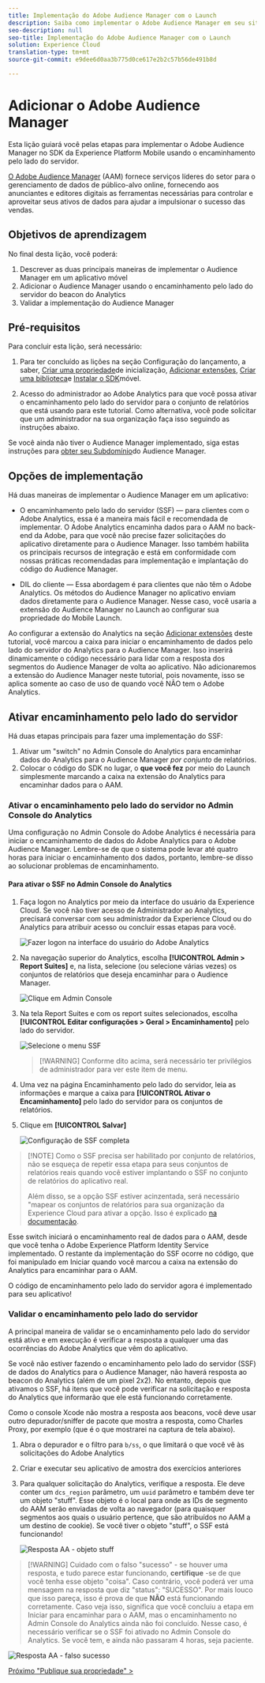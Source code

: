 ```yaml
---
title: Implementação do Adobe Audience Manager com o Launch
description: Saiba como implementar o Adobe Audience Manager em seu site usando o encaminhamento pelo lado do servidor e o Launch. Esta lição é parte do tutorial Implementação da Experience Cloud em aplicativos iOS Objetive-C móveis.
seo-description: null
seo-title: Implementação do Adobe Audience Manager com o Launch
solution: Experience Cloud
translation-type: tm+mt
source-git-commit: e9dee6d0aa3b775d0ce617e2b2c57b56de491b8d

---
```



# Adicionar o Adobe Audience Manager

Esta lição guiará você pelas etapas para implementar o Adobe Audience Manager no SDK da Experience Platform Mobile usando o encaminhamento pelo lado do servidor.

[O Adobe Audience Manager](https://docs.adobe.com/content/help/en/audience-manager/user-guide/aam-home.html) (AAM) fornece serviços líderes do setor para o gerenciamento de dados de público-alvo online, fornecendo aos anunciantes e editores digitais as ferramentas necessárias para controlar e aproveitar seus ativos de dados para ajudar a impulsionar o sucesso das vendas.

## Objetivos de aprendizagem

No final desta lição, você poderá:

1. Descrever as duas principais maneiras de implementar o Audience Manager em um aplicativo móvel
1. Adicionar o Audience Manager usando o encaminhamento pelo lado do servidor do beacon do Analytics
1. Validar a implementação do Audience Manager

## Pré-requisitos

Para concluir esta lição, será necessário:

1. Para ter concluído as lições na seção Configuração do lançamento, a saber, [Criar uma propriedade](launch-create-a-property.md)de inicialização, [Adicionar extensões](launch-add-extensions.md), [Criar uma biblioteca](launch-create-a-library.md)e [Instalar o SDK](launch-install-the-mobile-sdk.md)móvel.

1. Acesso do administrador ao Adobe Analytics para que você possa ativar o encaminhamento pelo lado do servidor para o conjunto de relatórios que está usando para este tutorial. Como alternativa, você pode solicitar que um administrador na sua organização faça isso seguindo as instruções abaixo.

Se você ainda não tiver o Audience Manager implementado, siga estas instruções para [obter seu Subdomínio](https://docs.adobe.com/content/help/en/audience-manager-learn/tutorials/web-implementation/how-to-identify-your-partner-id-or-subdomain.html)do Audience Manager.

## Opções de implementação

Há duas maneiras de implementar o Audience Manager em um aplicativo:

* O encaminhamento pelo lado do servidor (SSF) — para clientes com o Adobe Analytics, essa é a maneira mais fácil e recomendada de implementar. O Adobe Analytics encaminha dados para o AAM no back-end da Adobe, para que você não precise fazer solicitações do aplicativo diretamente para o Audience Manager. Isso também habilita os principais recursos de integração e está em conformidade com nossas práticas recomendadas para implementação e implantação do código do Audience Manager.

* DIL do cliente — Essa abordagem é para clientes que não têm o Adobe Analytics. Os métodos do Audience Manager no aplicativo enviam dados diretamente para o Audience Manager. Nesse caso, você usaria a extensão do Audience Manager no Launch ao configurar sua propriedade do Mobile Launch.

Ao configurar a extensão do Analytics na seção [Adicionar extensões](launch-add-extensions.md) deste tutorial, você marcou a caixa para iniciar o encaminhamento de dados pelo lado do servidor do Analytics para o Audience Manager. Isso inserirá dinamicamente o código necessário para lidar com a resposta dos segmentos do Audience Manager de volta ao aplicativo. Não adicionaremos a extensão do Audience Manager neste tutorial, pois novamente, isso se aplica somente ao caso de uso de quando você NÃO tem o Adobe Analytics.

## Ativar encaminhamento pelo lado do servidor

Há duas etapas principais para fazer uma implementação do SSF:

1. Ativar um "switch" no Admin Console do Analytics para encaminhar dados do Analytics para o Audience Manager *por conjunto* de relatórios.
1. Colocar o código do SDK no lugar, o **que você fez** por meio do Launch simplesmente marcando a caixa na extensão do Analytics para encaminhar dados para o AAM.

### Ativar o encaminhamento pelo lado do servidor no Admin Console do Analytics

Uma configuração no Admin Console do Adobe Analytics é necessária para iniciar o encaminhamento de dados do Adobe Analytics para o Adobe Audience Manager. Lembre-se de que o sistema pode levar até quatro horas para iniciar o encaminhamento dos dados, portanto, lembre-se disso ao solucionar problemas de encaminhamento.

#### Para ativar o SSF no Admin Console do Analytics

1. Faça logon no Analytics por meio da interface do usuário da Experience Cloud. Se você não tiver acesso de Administrador ao Analytics, precisará conversar com seu administrador da Experience Cloud ou do Analytics para atribuir acesso ou concluir essas etapas para você.

   ![Fazer logon na interface do usuário do Adobe Analytics](images/mobile-aam-logIntoAnalytics.png)

1. Na navegação superior do Analytics, escolha **[!UICONTROL Admin &gt; Report Suites]** e, na lista, selecione (ou selecione várias vezes) os conjuntos de relatórios que deseja encaminhar para o Audience Manager.

   ![Clique em Admin Console](images/mobile-aam-analyticsAdminConsoleReportSuites.png)

1. Na tela Report Suites e com os report suites selecionados, escolha **[!UICONTROL Editar configurações &gt; Geral &gt; Encaminhamento]** pelo lado do servidor.

   ![Selecione o menu SSF](images/mobile-aam-selectSSFmenu.png)

   >[!WARNING] Conforme dito acima, será necessário ter privilégios de administrador para ver este item de menu.

1. Uma vez na página Encaminhamento pelo lado do servidor, leia as informações e marque a caixa para **[!UICONTROL Ativar o Encaminhamento]** pelo lado do servidor para os conjuntos de relatórios.

1. Clique em **[!UICONTROL Salvar]**

   ![Configuração de SSF completa](images/mobile-aam-enableSSFcomplete.png)

>[!NOTE] Como o SSF precisa ser habilitado por conjunto de relatórios, não se esqueça de repetir essa etapa para seus conjuntos de relatórios reais quando você estiver implantando o SSF no conjunto de relatórios do aplicativo real.
>
>Além disso, se a opção SSF estiver acinzentada, será necessário "mapear os conjuntos de relatórios para sua organização da Experience Cloud para ativar a opção. Isso é explicado [na documentação](https://docs.adobe.com/content/help/en/core-services/interface/about-core-services/report-suite-mapping.html).

Esse switch iniciará o encaminhamento real de dados para o AAM, desde que você tenha o Adobe Experience Platform Identity Service implementado. O restante da implementação do SSF ocorre no código, que foi manipulado em Iniciar quando você marcou a caixa na extensão do Analytics para encaminhar para o AAM.

O código de encaminhamento pelo lado do servidor agora é implementado para seu aplicativo!

### Validar o encaminhamento pelo lado do servidor

A principal maneira de validar se o encaminhamento pelo lado do servidor está ativo e em execução é verificar a resposta a qualquer uma das ocorrências do Adobe Analytics que vêm do aplicativo.

Se você não estiver fazendo o encaminhamento pelo lado do servidor (SSF) de dados do Analytics para o Audience Manager, não haverá resposta ao beacon do Analytics (além de um pixel 2x2). No entanto, depois que ativamos o SSF, há itens que você pode verificar na solicitação e resposta do Analytics que informarão que ele está funcionando corretamente.

Como o console Xcode não mostra a resposta aos beacons, você deve usar outro depurador/sniffer de pacote que mostra a resposta, como Charles Proxy, por exemplo (que é o que mostrarei na captura de tela abaixo).

1. Abra o depurador e o filtro para `b/ss`, o que limitará o que você vê às solicitações do Adobe Analytics
1. Criar e executar seu aplicativo de amostra dos exercícios anteriores
1. Para qualquer solicitação do Analytics, verifique a resposta. Ele deve conter um `dcs_region` parâmetro, um `uuid` parâmetro e também deve ter um objeto "stuff". Esse objeto é o local para onde as IDs de segmento do AAM serão enviadas de volta ao navegador (para quaisquer segmentos aos quais o usuário pertence, que são atribuídos no AAM a um destino de cookie). Se você tiver o objeto "stuff", o SSF está funcionando!

   ![Resposta AA - objeto stuff](images/mobile-aam-AAresponseCharles.png)

>[!WARNING] Cuidado com o falso "sucesso" - se houver uma resposta, e tudo parece estar funcionando, **certifique** -se de que você tenha esse objeto "coisa". Caso contrário, você poderá ver uma mensagem na resposta que diz "status": "SUCESSO". Por mais louco que isso pareça, isso é prova de que **NÃO** está funcionando corretamente. Caso veja isso, significa que você concluiu a etapa em Iniciar para encaminhar para o AAM, mas o encaminhamento no Admin Console do Analytics ainda não foi concluído. Nesse caso, é necessário verificar se o SSF foi ativado no Admin Console do Analytics. Se você tem, e ainda não passaram 4 horas, seja paciente.

![Resposta AA - falso sucesso](images/mobile-aam-unsuccessful-SSF.png)

[Próximo "Publique sua propriedade" &gt;](publish.md)